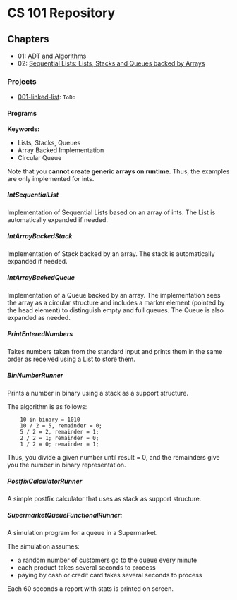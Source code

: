 # CS 101 Repository

## Chapters
* 01: [ADT and Algorithms](../../01-adt-and-algorithms/README.md)
* 02: [Sequential Lists: Lists, Stacks and Queues backed by Arrays](../../02-sequential-lists/README.md)

### Projects
* [001-linked-list](README.md): `ToDo`

#### Programs

**Keywords:**
+ Lists, Stacks, Queues
+ Array Backed Implementation
+ Circular Queue

Note that you **cannot create generic arrays on runtime**. Thus, the examples are only implemented for ints.

##### IntSequentialList
Implementation of Sequential Lists based on an array of ints. The List is automatically expanded if needed.
			
##### IntArrayBackedStack
Implementation of Stack backed by an array. The stack is automatically expanded if needed.

##### IntArrayBackedQueue
Implementation of a Queue backed by an array. The implementation sees the array as a circular structure and includes a marker element (pointed by the head element) to distinguish empty and full queues. The Queue is also expanded as needed.

##### PrintEnteredNumbers
Takes numbers taken from the standard input and prints them in the same order as received using a List to store them.

##### BinNumberRunner
Prints a number in binary using a stack as a support structure.

The algorithm is as follows:
```
    10 in binary = 1010
    10 / 2 = 5, remainder = 0;
    5 / 2 = 2, remainder = 1;
    2 / 2 = 1; remainder = 0;
    1 / 2 = 0; remainder = 1;
```
            
Thus, you divide a given number until result = 0, and the remainders give you the number in binary representation.

##### PostfixCalculatorRunner
A simple postfix calculator that uses as stack as support structure.

##### SupermarketQueueFunctionalRunner:
A simulation program for a queue in a Supermarket.

The simulation assumes:
+ a random number of customers go to the queue every minute
+ each product takes several seconds to process
+ paying by cash or credit card takes several seconds to process
            
Each 60 seconds a report with stats is printed on screen.
